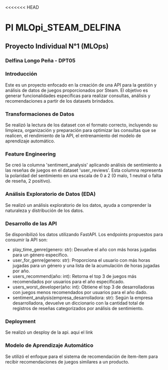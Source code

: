 <<<<<<< HEAD
# **PI MLOpi_STEAM_DELFINA**

## **Proyecto Individual N°1 (MLOps)**  
### Delfina Longo Peña - DPT05

### Introducción
Este es un proyecto enfocado en la creación de una API para la gestión y análisis de datos de juegos proporcionados por Steam. El objetivo es generar funcionalidades específicas para realizar consultas, análisis y recomendaciones a partir de los datasets brindados.

### Transformaciones de Datos
Se realizó la lectura de los dataset con el formato correcto, incluyendo su limpieza, organización y preparación para optimizar las  consultas que se realicen, el rendimiento de la API, el entrenamiento del modelo de aprendizaje automático.

### Feature Engineering
Se creó la columna 'sentiment_analysis' aplicando análisis de sentimiento a las reseñas de juegos en el dataset 'user_reviews'. Esta columna representa la polaridad del sentimiento en una escala de 0 a 2 (0 malo, 1 neutral o falta de reseña, 2 positivo).

### Análisis Exploratorio de Datos (EDA)
Se realizó un análisis exploratorio de los datos, ayuda a comprender la naturaleza y distribución de los datos.

### Desarrollo de las API
Se disponibilizó los datos utilizando FastAPI. Los endpoints propuestos para consumir la API son:

- play_time_genre(genero: str): Devuelve el año con más horas jugadas para un género específico.
- user_for_genre(genero: str): Proporciona el usuario con más horas jugadas para un género y una lista de la acumulación de horas jugadas por año.
- users_recommend(año: int): Retorna el top 3 de juegos más recomendados por usuarios para el año especificado.
- users_worst_developer(año: int): Obtiene el top 3 de desarrolladoras con juegos menos recomendados por usuarios para el año dado.
- sentiment_analysis(empresa_desarrolladora: str): Según la empresa desarrolladora, devuelve un diccionario con la cantidad total de registros de reseñas categorizados por análisis de sentimiento.

### Deployment
Se realizó un desploy de la api. aqui el link

### Modelo de Aprendizaje Automático
Se utilizó el enfoque para el sistema de recomendación de ítem-ítem para recibir recomendaciones de juegos similares a un producto.